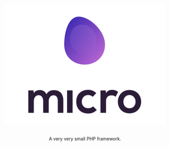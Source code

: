 <p align="center"><img src="media/logo.svg" alt="micro"><br><br></p>
<p align="center">A very very small PHP framework.</p>
